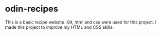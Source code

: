 # odin-recipes
This is a basic recipe website. Git, html and css were used for this project. I made this project to improve my HTML and CSS skills. 